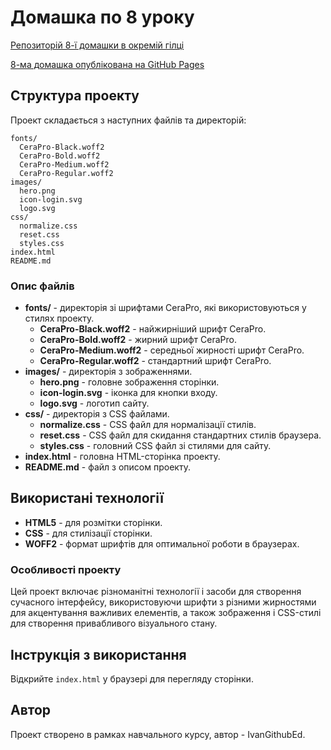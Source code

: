 # Домашка по 8 уроку
[Репозиторій 8-ї домашки в окремій гілці](https://github.com/ivangithubed/course-base-fr-10-2024/tree/lesson-08)

[8-ма домашка опублікована на GitHub Pages](https://ivangithubed.github.io/course-base-fr-10-2024/)

## Структура проекту

Проект складається з наступних файлів та директорій:

```
fonts/
  CeraPro-Black.woff2
  CeraPro-Bold.woff2
  CeraPro-Medium.woff2
  CeraPro-Regular.woff2
images/
  hero.png
  icon-login.svg
  logo.svg
css/
  normalize.css
  reset.css
  styles.css
index.html
README.md
```

### Опис файлів

- **fonts/** - директорія зі шрифтами CeraPro, які використовуються у стилях проекту.
  - **CeraPro-Black.woff2** - найжирніший шрифт CeraPro.
  - **CeraPro-Bold.woff2** - жирний шрифт CeraPro.
  - **CeraPro-Medium.woff2** - середньої жирності шрифт CeraPro.
  - **CeraPro-Regular.woff2** - стандартний шрифт CeraPro.
- **images/** - директорія з зображеннями.
  - **hero.png** - головне зображення сторінки.
  - **icon-login.svg** - іконка для кнопки входу.
  - **logo.svg** - логотип сайту.
- **css/** - директорія з CSS файлами.
  - **normalize.css** - CSS файл для нормалізації стилів.
  - **reset.css** - CSS файл для скидання стандартних стилів браузера.
  - **styles.css** - головний CSS файл зі стилями для сайту.
- **index.html** - головна HTML-сторінка проекту.
- **README.md** - файл з описом проекту.

## Використані технології

- **HTML5** - для розмітки сторінки.
- **CSS** - для стилізації сторінки.
- **WOFF2** - формат шрифтів для оптимальної роботи в браузерах.

### Особливості проекту

Цей проект включає різноманітні технології і засоби для створення сучасного інтерфейсу, використовуючи шрифти з різними жирностями для акцентування важливих елементів, а також зображення і CSS-стилі для створення привабливого візуального стану.


## Інструкція з використання

Відкрийте `index.html` у браузері для перегляду сторінки.

## Автор
Проект створено в рамках навчального курсу, автор - IvanGithubEd.
